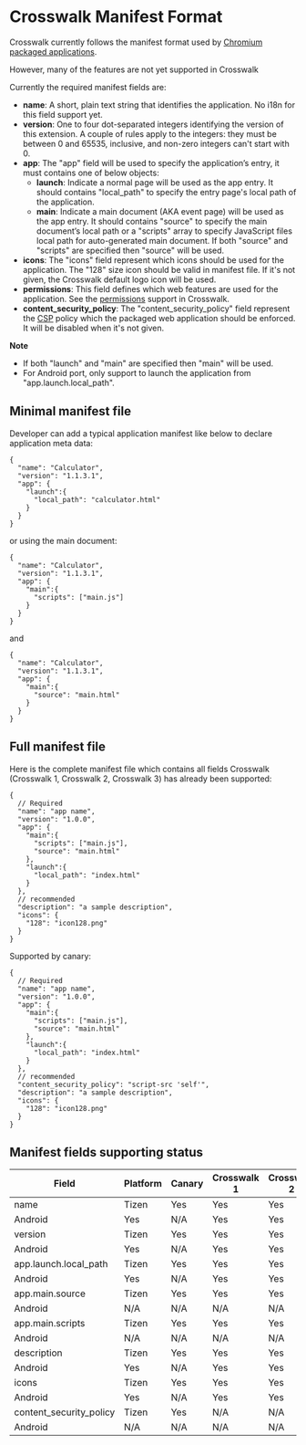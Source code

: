 # Crosswalk Manifest Format

Crosswalk currently follows the manifest format used by [Chromium packaged applications](http://developer.chrome.com/apps/manifest.html).

However, many of the features are not yet supported in Crosswalk

Currently the required manifest fields are:
* **name**: A short, plain text string that identifies the application. No i18n for this field support yet. 
* **version**: One to four dot-separated integers identifying the version of this extension. A couple of rules apply to the integers: they must be between 0 and 65535, inclusive, and non-zero integers can't start with 0. 
* **app**: The "app" field will be used to specify the application’s entry, it must contains one of below objects:
  * **launch**: Indicate a normal page will be used as the app entry. It should contains "local_path" to specify the entry page's local path of the application.
  * **main**:  Indicate a main document (AKA event page) will be used as the app entry. It should contains "source" to specify the main document’s local path or a "scripts" array to specify JavaScript files local path for auto-generated main document. If both "source" and "scripts" are specified then "source" will be used.
* **icons**: The "icons" field represent which icons should be used for the application. The "128" size icon should be valid in manifest file. If it's not given, the Crosswalk default logo icon will be used.
* **permissions**: This field defines which web features are used for the application. See the [permissions](https://crosswalk-project.org/#wiki/manifest-permissions) support in Crosswalk.
* **content_security_policy**: The "content_security_policy" field represent the [CSP](http://w3c.github.io/webappsec/specs/content-security-policy/csp-specification.dev.html) policy which the packaged web application should be enforced. It will be disabled when it's not given.

**Note**

* If both "launch" and "main" are specified then "main" will be used.
* For Android port, only support to launch the application from "app.launch.local_path".

## Minimal manifest file
Developer can add a typical application manifest like below to declare application meta data:
```
{
  "name": "Calculator",
  "version": "1.1.3.1",
  "app": {
    "launch":{
      "local_path": "calculator.html"
    }
  }
}
```
or using the main document:
```
{
  "name": "Calculator",
  "version": "1.1.3.1",
  "app": {
    "main":{
      "scripts": ["main.js"]
    }
  }
}
```
and
```
{
  "name": "Calculator",
  "version": "1.1.3.1",
  "app": {
    "main":{
      "source": "main.html"
    }
  }
}
```
## Full manifest file
Here is the complete manifest file which contains all fields Crosswalk (Crosswalk 1, Crosswalk 2, Crosswalk 3) has already been supported:
```
{
  // Required
  "name": "app name",
  "version": "1.0.0",
  "app": {
    "main":{
      "scripts": ["main.js"],
      "source": "main.html"
    },
    "launch":{
      "local_path": "index.html"
    }
  },
  // recommended
  "description": "a sample description",
  "icons": {
    "128": "icon128.png"
  }
}
```

Supported by canary:
```
{
  // Required
  "name": "app name",
  "version": "1.0.0",
  "app": {
    "main":{
      "scripts": ["main.js"],
      "source": "main.html"
    },
    "launch":{
      "local_path": "index.html"
    }
  },
  // recommended
  "content_security_policy": "script-src 'self'",
  "description": "a sample description",
  "icons": {
    "128": "icon128.png"
  }
}
```

## Manifest fields supporting status
 Field | Platform | Canary | Crosswalk 1 | Crosswalk 2 | Crosswalk 3 
--- | --- | --- | --- | --- | ---
name | Tizen | Yes | Yes | Yes | Yes
 | Android | Yes | N/A | Yes | Yes
version | Tizen | Yes | Yes | Yes | Yes
 | Android | Yes | N/A | Yes | Yes
app.launch.local_path | Tizen | Yes | Yes | Yes | Yes
 | Android | Yes | N/A | Yes | Yes
app.main.source | Tizen | Yes | Yes | Yes | Yes
 | Android | N/A | N/A | N/A | N/A
app.main.scripts | Tizen | Yes | Yes | Yes | Yes
 | Android | N/A | N/A | N/A | N/A
description | Tizen | Yes | Yes | Yes | Yes
 | Android | Yes | N/A | Yes | Yes
icons | Tizen | Yes | Yes | Yes | Yes
 | Android | Yes | N/A | Yes | Yes
content_security_policy | Tizen | Yes | N/A | N/A | N/A
 | Android | N/A | N/A | N/A | N/A 